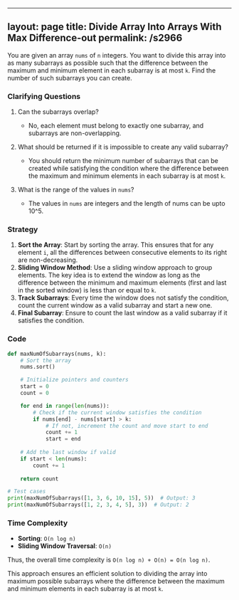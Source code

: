 
---
layout: page
title:  Divide Array Into Arrays With Max Difference-out
permalink: /s2966
---

You are given an array `nums` of `n` integers. You want to divide this array into as many subarrays as possible such that the difference between the maximum and minimum element in each subarray is at most `k`. Find the number of such subarrays you can create.

### Clarifying Questions

1. Can the subarrays overlap?
   - No, each element must belong to exactly one subarray, and subarrays are non-overlapping.

2. What should be returned if it is impossible to create any valid subarray?
   - You should return the minimum number of subarrays that can be created while satisfying the condition where the difference between the maximum and minimum elements in each subarray is at most `k`.

3. What is the range of the values in `nums`?
   - The values in `nums` are integers and the length of nums can be upto 10^5.

### Strategy

1. **Sort the Array**: Start by sorting the array. This ensures that for any element `i`, all the differences between consecutive elements to its right are non-decreasing.
2. **Sliding Window Method**: Use a sliding window approach to group elements. The key idea is to extend the window as long as the difference between the minimum and maximum elements (first and last in the sorted window) is less than or equal to `k`.
3. **Track Subarrays**: Every time the window does not satisfy the condition, count the current window as a valid subarray and start a new one.
4. **Final Subarray**: Ensure to count the last window as a valid subarray if it satisfies the condition.

### Code

```python
def maxNumOfSubarrays(nums, k):
    # Sort the array
    nums.sort()

    # Initialize pointers and counters
    start = 0
    count = 0

    for end in range(len(nums)):
        # Check if the current window satisfies the condition
        if nums[end] - nums[start] > k:
            # If not, increment the count and move start to end
            count += 1
            start = end
    
    # Add the last window if valid
    if start < len(nums):
        count += 1
    
    return count

# Test cases
print(maxNumOfSubarrays([1, 3, 6, 10, 15], 5))  # Output: 3
print(maxNumOfSubarrays([1, 2, 3, 4, 5], 3))  # Output: 2
```

### Time Complexity

- **Sorting**: `O(n log n)`
- **Sliding Window Traversal**: `O(n)`

Thus, the overall time complexity is `O(n log n) + O(n) = O(n log n)`.

This approach ensures an efficient solution to dividing the array into maximum possible subarrays where the difference between the maximum and minimum elements in each subarray is at most `k`.